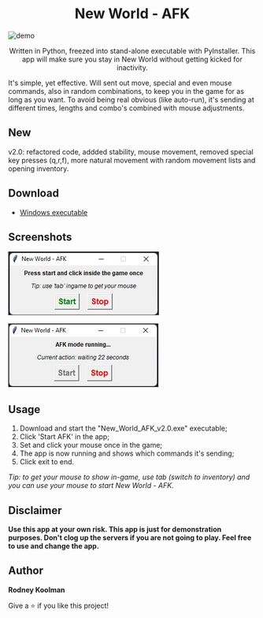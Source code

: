 <h1 align="center">New World - AFK</h1>

![demo](/demo/demo3.gif)

<p align="center">Written in Python, freezed into stand-alone executable with PyInstaller. This app will make sure you stay in New World without getting kicked for inactivity.

It's simple, yet effective. Will sent out move, special and even mouse commands, also in random combinations, to keep you in the game for as long as you want. To avoid being real obvious (like auto-run), it's sending at different times, lengths and combo's combined with mouse adjustments.</p>

## New

v2.0: refactored code, addded stability, mouse movement, removed special key presses (q,r,f), more natural movement with random movement lists and opening inventory.

## Download

- [Windows executable](<API Link> "Windows executable")

## Screenshots

![demo](/demo/demo1.jpg)

![demo](/demo/demo2.jpg)

## Usage

1. Download and start the "New_World_AFK_v2.0.exe" executable;
2. Click 'Start AFK' in the app;
3. Set and click your mouse once in the game;
4. The app is now running and shows which commands it's sending;
5. Click exit to end.

*Tip: to get your mouse to show in-game, use tab (switch to inventory) and you can use your mouse to start New World - AFK.*

## Disclaimer

**Use this app at your own risk. This app is just for demonstration purposes.
Don't clog up the servers if you are not going to play. Feel free to use and change the app.**

## Author

**Rodney Koolman**

Give a ⭐️ if you like this project!